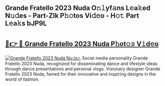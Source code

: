 ## Grande Fratello 2023 Nuda O𝚗𝚕yf𝚊ns L𝚎a𝚔ed N𝚞𝚍es - Part-ZIk P𝚑𝚘tos Vi𝚍𝚎o - H𝚘𝚝 Part L𝚎a𝚔s bJP9L

# <h2><a href="http://kf0324k.oniu.top/?m=Grande+Fratello+2023+Nuda">🔗👉 🔴 Grande Fratello 2023 Nuda P𝚑ot𝚘𝚜 V𝚒d𝚎o</a></h2>

[![Grande Fratello 2023 Nuda Nu𝚍e𝚜](https://i.imgur.com/0qMVB7G.gif)](http://kf0324k.oniu.top/?m=Grande+Fratello+2023+Nuda)
Social media personality Grande Fratello 2023 Nuda, recognized for disseminating dance and lifestyle ideas through dance presentations and personal vlogs. Visionary designer Grande Fratello 2023 Nuda, famed for their innovative and inspiring designs in the world of fashion.  
